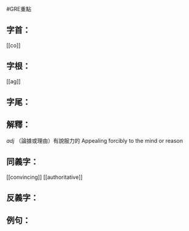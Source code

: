 #GRE重點
## 字首：
[[co]]

## 字根：
[[ag]]

## 字尾：


## 解釋：
*adj*
（論據或理由）有說服力的
Appealing forcibly to the mind or reason

## 同義字：
[[convincing]]
[[authoritative]]


## 反義字：

## 例句：

